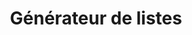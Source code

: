 ---
layout: compose
#sideNavigation: sidenav.vascan
lang-ref: checklist-builder
lang: fr
title: Générateur de listes
description: Créez une liste d'espèce avec VASCAN
background: /assets/images/Taxus.jpeg
imageLicense: Taxus brevifolia Nutt. observé au Canada par John D. Reynolds via [iNaturalist](https://www.inaturalist.org/observations/126596172)
height: 70vh
composition:
  - type: heroImage
  - type: floatingText
    data: fr.vascan.checklistBuilder
---